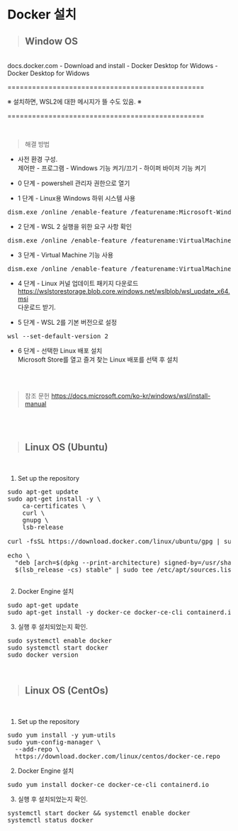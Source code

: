 # Docker 설치 

> <h2> Window OS  
<br>
docs.docker.com - Download and install - Docker Desktop for Widows - Docker Desktop for Widows

<br>

================================================

※ 설치하면, WSL2에 대한 메시지가 뜰 수도 있음. ※

================================================

<br>

> 해결 방법

- 사전 환경 구성. <br>
제어판 - 프로그램 - Windows 기능 켜기/끄기 - 하이퍼 바이저 기능 켜기

- 0 단계 - powershell 관리자 권한으로 열기

- 1 단계 - Linux용 Windows 하위 시스템 사용 
<pre>
dism.exe /online /enable-feature /featurename:Microsoft-Windows-Subsystem-Linux /all /norestart
</pre>

- 2 단계 - WSL 2 실행을 위한 요구 사항 확인 
<pre>
dism.exe /online /enable-feature /featurename:VirtualMachinePlatform /all /norestart
</pre>

- 3 단계 - Virtual Machine 기능 사용 
<pre>
dism.exe /online /enable-feature /featurename:VirtualMachinePlatform /all /norestart
</pre>

- 4 단계 - Linux 커널 업데이트 패키지 다운로드 <br>
https://wslstorestorage.blob.core.windows.net/wslblob/wsl_update_x64.msi <br>
다운로드 받기.

- 5 단계 - WSL 2를 기본 버전으로 설정 
<pre>
wsl --set-default-version 2
</pre>

- 6 단계 - 선택한 Linux 배포 설치 <br>
Microsoft Store를 열고 즐겨 찾는 Linux 배포를 선택 후 설치
<br>
<br>

> 참조 문헌
https://docs.microsoft.com/ko-kr/windows/wsl/install-manual

<br>
<br>

> <h2>Linux OS (Ubuntu)
<br>

1. Set up the repository 
<pre>
sudo apt-get update 
sudo apt-get install -y \
    ca-certificates \
    curl \
    gnupg \
    lsb-release

curl -fsSL https://download.docker.com/linux/ubuntu/gpg | sudo gpg --dearmor -o /usr/share/keyrings/docker-archive-keyring.gpg

echo \
  "deb [arch=$(dpkg --print-architecture) signed-by=/usr/share/keyrings/docker-archive-keyring.gpg] https://download.docker.com/linux/ubuntu \
  $(lsb_release -cs) stable" | sudo tee /etc/apt/sources.list.d/docker.list > /dev/null

</pre>

2. Docker Engine 설치
<pre>
sudo apt-get update
sudo apt-get install -y docker-ce docker-ce-cli containerd.io
</pre>

3. 실행 후 설치되었는지 확인.
<pre>
sudo systemctl enable docker
sudo systemctl start docker
sudo docker version
</pre>
<br>

> <h2>Linux OS (CentOs)
<br>

1. Set up the repository
<pre>
sudo yum install -y yum-utils
sudo yum-config-manager \
  --add-repo \
  https://download.docker.com/linux/centos/docker-ce.repo
</pre>

2. Docker Engine 설치
<pre>
sudo yum install docker-ce docker-ce-cli containerd.io
</pre>

3. 실행 후 설치되었는지 확인.
<pre>
systemctl start docker && systemctl enable docker
systemctl status docker 
</pre>
